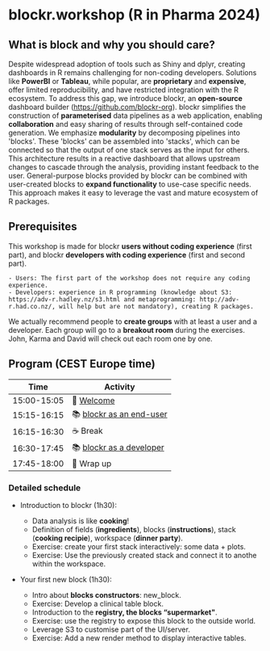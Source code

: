 # blockr.workshop (R in Pharma 2024)

## What is block and why you should care?

Despite widespread adoption of tools such as Shiny and dplyr, creating dashboards in R remains challenging for non-coding developers. Solutions like __PowerBI__ or __Tableau__, while popular, are __proprietary__ and __expensive__, offer limited reproducibility, and have restricted integration with the R ecosystem. To address this gap, we introduce blockr, an __open-source__ dashboard builder (https://github.com/blockr-org). blockr simplifies the construction of __parameterised__ data pipelines as a web application, enabling __collaboration__ and easy sharing of results through self-contained code generation. We emphasize __modularity__ by decomposing pipelines into 'blocks'. These 'blocks' can be assembled into 'stacks', which can be connected so that the output of one stack serves as the input for others. This architecture results in a reactive dashboard that allows upstream changes to cascade through the analysis, providing instant feedback to the user. General-purpose blocks provided by blockr can be combined with user-created blocks to __expand functionality__ to use-case specific needs. This approach makes it easy to leverage the vast and mature ecosystem of R packages.

## Prerequisites

This workshop is made for blockr __users without coding experience__ (first part), and blockr __developers with coding experience__ (first and second part).

	- Users: The first part of the workshop does not require any coding experience.
	- Developers: experience in R programming (knowledge about S3: https://adv-r.hadley.nz/s3.html and metaprogramming: http://adv-r.had.co.nz/, will help but are not mandatory), creating R packages.

We actually recommend people to __create groups__ with at least a user and a developer. Each group will go to a __breakout room__ during the exercises. John, Karma and David will check out each room one by one.

## Program (CEST Europe time)

| Time | Activity |                                                    
|----------|----------------------------------------|
| 15:00-15:05 | 👋 [Welcome](./slides/0-welcome/welcome.html) |
| 15:15-16:15 | 📚 [blockr as an end-user](./slides/1-blockr-user/blockr-user.html) |
| 16:15-16:30 | ☕ Break |
| 16:30-17:45 | 📚 [blockr as a developer](./slides/2-blockr-dev/blockr-dev.html) |
| 17:45-18:00 | 🎁 Wrap up |


### Detailed schedule

- Introduction to blockr (1h30):

    - Data analysis is like __cooking__!
    - Definition of fields (__ingredients__), blocks (__instructions__), stack (__cooking recipie__), workspace (__dinner party__).
    - Exercise: create your first stack interactively: some data + plots.
    - Exercise: Use the previously created stack and connect it to anothe   within the workspace.

- Your first new block (1h30):

	- Intro about __blocks constructors__: new_block.
	- Exercise: Develop a clinical table block.
	- Introduction to the __registry, the blocks “supermarket"__.
	- Exercise: use the registry to expose this block to the outside world.
	- Leverage S3 to customise part of the UI/server.
	- Exercise: Add a new render method to display interactive tables.
